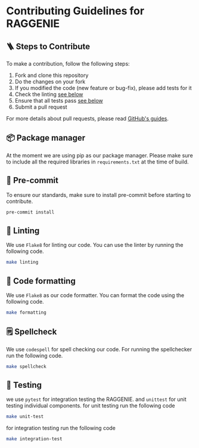 # Contributing Guidelines for RAGGENIE

## 🪜 Steps to Contribute

To make a contribution, follow the following steps:

1. Fork and clone this repository
2. Do the changes on your fork
3. If you modified the code (new feature or bug-fix), please add tests for it
4. Check the linting [see below](https://github.com/sirocco-ventures/raggenie/blob/main/CONTRIBUTING.md#-Linting)
5. Ensure that all tests pass [see below](https://github.com/sirocco-ventures/raggenie/blob/main/CONTRIBUTING.md#-Testing)
6. Submit a pull request

For more details about pull requests, please read [GitHub's guides](https://docs.github.com/en/pull-requests/collaborating-with-pull-requests/proposing-changes-to-your-work-with-pull-requests/creating-a-pull-request).

## 📦 Package manager

At the moment we are using pip as our package manager. Please make sure to include all the required libraries in `requirements.txt` at the time of build.

## 📌 Pre-commit

To ensure our standards, make sure to install pre-commit before starting to contribute.

```bash
pre-commit install
```

## 🧹 Linting
We use `Flake8` for linting our code. You can use the linter by running the following code.
```bash
make linting
```

## 📝 Code formatting
We use `Flake8` as our code formatter. You can format the code using the following code.
```bash
make formatting
```

## 🗒 Spellcheck
We use `codespell` for spell checking our code. For running the spellchecker run the following code.
```bash
make spellcheck
```

## 🧪 Testing
we use `pytest` for integration testing the RAGGENIE. and `unittest` for unit testing individual components.
for unit testing run the following code
```bash
make unit-test
```

for integration testing run the following code
```bash
make integration-test
```
